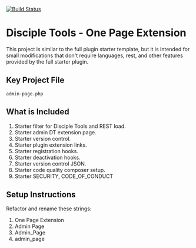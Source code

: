 [![Build Status](https://travis-ci.com/DiscipleTools/disciple-tools-one-page-extension.svg?branch=master)](https://travis-ci.com/DiscipleTools/disciple-tools-one-page-extension)

# Disciple Tools - One Page Extension
This project is similar to the full plugin starter template, but it is intended for small modifications that don't require languages, rest, and other features provided by the full starter plugin.

## Key Project File

```
admin-page.php
```


## What is Included
1. Starter filter for Disciple Tools and REST load.
1. Starter admin DT extension page.
1. Starter version control.
1. Starter plugin extension links.
1. Starter registration hooks.
1. Starter deactivation hooks.
1. Starter version control JSON.
1. Starter code quality composer setup.
1. Starter SECURITY, CODE_OF_CONDUCT


## Setup Instructions

Refactor and rename these strings:

1. One Page Extension
1. Admin Page
1. Admin_Page
1. admin_page
